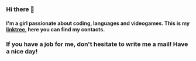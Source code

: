 ### Hi there 👋

<h4>I'm a girl passionate about coding, languages and videogames. This is my <a href = "https://linktr.ee/alisamorpheus">linktree</a>, here you can find my contacts.</h4>
<h3>If you have a job for me, don't hesitate to write me a mail! Have a nice day!</h3>

<!--
**AlisaMorpheus/AlisaMorpheus** is a ✨ _special_ ✨ repository because its `README.md` (this file) appears on your GitHub profile.

Here are some ideas to get you started:

- 🔭 I’m currently working on ...
- 🌱 I’m currently learning ...
- 👯 I’m looking to collaborate on ...
- 🤔 I’m looking for help with ...
- 💬 Ask me about ...
- 📫 How to reach me: ...
- 😄 Pronouns: ...
- ⚡ Fun fact: ...
-->
